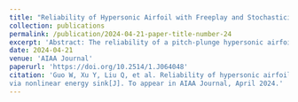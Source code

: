 ```yaml
---
title: "Reliability of Hypersonic Airfoil with Freeplay and Stochasticity via Nonlinear Energy Sink"
collection: publications
permalink: /publication/2024-04-21-paper-title-number-24
excerpt: 'Abstract: The reliability of a pitch-plunge hypersonic airfoil in random fluctuating flow with both cubic and freeplay nonlinearity is examined. The Hopf bifurcation and dynamic responses of the hypersonic airfoil are performed. To analyze the reliability, the effects of stochasticity on the dynamic behaviors of the hypersonic airfoil model are discussed in detail. Several unwanted phenomena that result in the failure of the airfoil structure are induced by random fluctuations. Subsequently, the reliability of the airfoil model is defined and analyzed according to the first passage failure criteria. The effects of different parameters on the reliability are investigated. Furthermore, a nonlinear energy sink is introduced to suppress the vibration of the airfoil and enhance the reliability. Two-dimensional reliability regions of the airfoil model are given to provide the safety parameter region. The results show that the reliability of the airfoil model is significantly improved with the nonlinear energy sink. This work will provide new insights into the safety design of hypersonic aircraft.'
date: 2024-04-21
venue: 'AIAA Journal'
paperurl: 'https://doi.org/10.2514/1.J064048'
citation: 'Guo W, Xu Y, Liu Q, et al. Reliability of hypersonic airfoil with freeplay and stochasticity
via nonlinear energy sink[J]. To appear in AIAA Journal, April 2024.'
---
```


